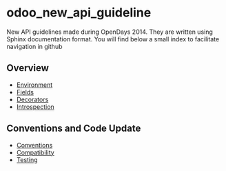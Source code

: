 odoo_new_api_guideline
======================

New API guidelines made during OpenDays 2014. They are written using Sphinx documentation format.
You will find below a small index to facilitate navigation in github



Overview
--------

   * [Environment](source/environment.rst)
   * [Fields](source/fields.rst)
   * [Decorators](source/decorator.rst)
   * [Introspection](source/introspection.rst)  


Conventions and Code Update  
---------------------------
  
   * [Conventions](source/conventions.rst)
   * [Compatibility](source/compatibility.rst)
   * [Testing](source/test.rst)      
